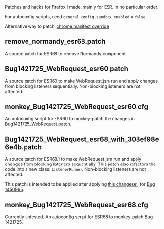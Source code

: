 Patches and hacks for Firefox I made, mainly for ESR.
In no particular order.

For autoconfig scripts, need `general.config.sandbox_enabled` = `false`.

Alternative way to patch: [chrome.manifest override](https://github.com/tartpvule/my-firefox-patches/issues/2#issue-481998289)

## remove_normandy_esr68.patch

A source patch for ESR68 to remove Normandy component.

## Bug1421725_WebRequest_esr60.patch

A source patch for ESR60 to make WebRequest.jsm run and apply changes from blocking listeners sequentially.
Non-blocking listeners are not affected.

## monkey_Bug1421725_WebRequest_esr60.cfg

An autoconfig script for ESR60 to monkey-patch the changes in Bug1421725_WebRequest.patch.

## Bug1421725_WebRequest_esr68_with_308ef98e6e4b.patch

A source patch for ESR68.1 to make WebRequest.jsm run and apply changes from blocking listeners sequentially.
This patch also refactors the code into a new class: `ListenerRunner`.
Non-blocking listeners are not affected.

This patch is intended to be applied after applying [this changeset](https://hg.mozilla.org/mozilla-central/rev/308ef98e6e4b),
for [Bug 1450965](https://bugzilla.mozilla.org/show_bug.cgi?id=1450965).

## monkey_Bug1421725_WebRequest_esr68.cfg

Currently untested.
An autoconfig script for ESR68 to monkey-patch Bug 1421725.
